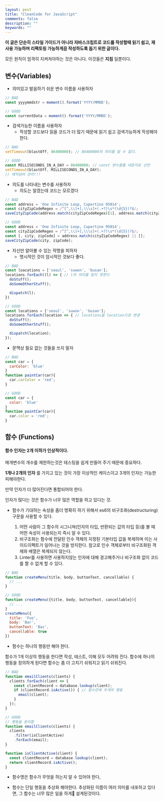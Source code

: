 ```yaml
---
layout: post
title: "CleanCode for JavaScript"
comments: false
description: ""
keywords: ""
---
```



**이 글은 단순히 스타일 가이드가 아니라 자바스크립트로 코드를 작성할때 읽기 쉽고, 재사용 가능하며 리팩토링 가능하게끔 작성하도록 돕기 위한 글이다.**


모든 원칙이 엄격히 지켜져야하는 것은 아니다. 이것들은 **지침** 일뿐이다.

## 변수(Variables)


- 의미있고 발음하기 쉬운 변수 이름을 사용하자

```JavaScript
// BAD
const yyyymmdstr = moment().format('YYYY/MMDD');

// GOOD
const currentData = moment().format('YYYY/MMDD');
```

- 검색가능한 이름을 사용하자
  - 작성할 코드보다 읽을 코드가 더 많기 때문에 읽기 쉽고 검색가능하게 작성해야한다.

```JavaScript
// BAD
setTimeout(blastOff, 86400000); // 86400000의 의미를 알 수 없다.

// GOOD
const MILLISECONDS_IN_A_DAY = 86400000; // const 변수를를 대문자로 선언
setTimeout(blastOff, MILLISECONDS_IN_A_DAY);
// 매직넘버 관리!!!
```


- 의도를 나타내는 변수를 사용하자
  - 의도는 알겠는데 코드는 모르겠다

```JavaScript
// BAD
const address = 'One Infinite Loop, Cupertino 95014';
const cityZipCodeRegex = /^[^,\\]+[,\\\s]+(.+?)\s*(\d{5})?$/;
saveCityZipCode(address.match(cityZipCodeRegex)[1], address.match(cityZipCodeRegex)[2]);

// GOOD
const address = 'One Infinite Loop, Cupertino 95014';
const cityZipCodeRegex = /^[^,\\]+[,\\\s]+(.+?)\s*(\d{5})?$/;
const [, city, zipCode] = address.match(cityZipCodeRegex) || [];
saveCityZipCode(city, zipCode);
```

- 자신만 알아볼 수 있는 작명을 피하자
  - 명시적인 것이 암시적인 것보다 좋다.

```JavaScript
// BAD
const loacations = ['seoul', 'suwon', 'busan'];
locations.forEach((l) => { // l의 의미를 알지 못한다
  doStuff();
  doSomeOtherStuff();

  dispatch(l);
})

// GOOD
const locations = ['seoul', 'suwon', 'busan'];
locations.forEach(location => { // locations을 location으로 변경
  doStuff();
  doSomeOtherStuff();

  dispatch(location);
});
```

- 문맥상 필요 없는 것들을 쓰지 말자

```JavaScript
// BAD
const car = {
  carColor: 'blue'
}
function paintCar(car){
  car.carColor = 'red';
}

// GOOD
const car = {
  color: 'blue'
}
function paintCar(car){
  car.color = 'red';
}
```


## 함수 (Functions)
#### 함수 인자는 2개 이하가 인상적이다.
매개변수의 개수를 제한하는것은 테스팅을 쉽게 만들어 주기 때문에 중요하다.

**1개나 2개의 인자** 를 가지고 있는 것이 가장 이상적인 케이스이고 3개의 인자는 가능한 피해야한다.

만약 인자가 더 많아진다면 통합되어야 한다.

인자가 많다는 것은 함수가 너무 많은 역할을 하고 있다는 것.


- 함수가 기대하는 속성을 좀더 명확히 하기 위해서 es6의 비구조화(destructuring) 구문을 사용할 수 있다.

  1. 어떤 사람이 그 함수의 시그니쳐(인자의 타입, 반환되는 값의 타입 등)를 볼 때 어떤 속성이 사용되는지 즉시 알 수 있다.
  2. 비구조화는 함수에 전달된 인수 객체의 지정된 기본타입 값을 복제하며 이는 사이드이펙트가 일어나는 것을 방지한다. 참고로 인수 객체로부터 비구조화된 객체와 배열은 복제되지 않는다.
  3. Linter를 사용하면 사용하지않는 인자에 대해 경고해주거나 비구조화 없이 코드를 짤 수 없게 할 수 있다.

```JavaScript
// BAD
function createMenu(title, body, buttonText, cancellable) {
  // ...
}

// GOOD
function createMenu({title, body, buttonText, cancellable}){
  // ...
}
createMenu({
  title: 'Foo',
  body: 'Bar',
  buttonText: 'Baz',
  cancellable: true
})
```

- 함수는 하나의 행동만 해야 한다.

함수가 1개 이상의 행동을 한다면 작성, 테스트, 이해 모두 어려워 진다. 함수에 하나의 행동을 정의하게 된다면 함수는 좀 더 고치기 쉬워지고 읽기 쉬워진다.

```JavaScript
// BAD
function emailClients(clients) {
  clients.forEach(client => {
    const clientRecord = database.lookup(client);
    if (clientRecord.isActive()) { // 함수안에 두개의 행동
      email(client);
    }
  });
}

// GOOD
// 행동을 분리함
function emailClients(clients) {
  clients
    .filter(isClientActive)
    .forEach(email);
}

function isClientActive(client) {
  const clientRecord = database.lookup(client);
  return clientRecord.isActive();
}
```

- 함수명은 함수가 무엇을 하는지 알 수 있어야 한다,

- 함수는 단일 행동을 추상화 해야한다.
추상화된 이름이 여러 의미를 내포하고 있다면, 그 함수는 너무 많은 일을 하게 설계된것이다.
